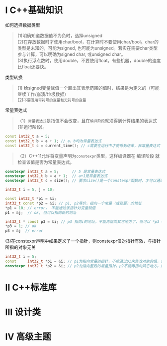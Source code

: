 I   C++基础知识
==================

如何选择数据类型
> (1)明确知道数据值不为负时，选择unsigned <br/>
> (2)在存放数据时才使用char/bool，在计算时不要使用char/bool。char的类型是未知的，可能为signed, 也可能为unsigned。若实在需要char类型参与计算，可以明确为signed char, 或unsigned char。<br/>
> (3)执行浮点数时，使用double，不要使用float。有些机器，double的速度比float还要快。<br/>

类型转换
> (1) 给signed变量赋值一个超出其表示范围的值时，结果是为定义的（可能继续工作/崩溃/垃圾数据）<br/>
> (2)`不要混用带符号的变量和无符号的变量`<br/>

常量表达式
>（1）`常量表达式`是指值不会改变，且在`编译阶段`就须得到计算结果的表达式(非运行阶段)。
```cpp
const int32_t a = 5;
const int32_t b = a + 1; // a，b均为常量表达式
const int32_t c = current_time(); // c需要在运行中才能得到结果，非常量表达式
```
>（2）C++11允许将变量声明为`constexpr`类型，这样编译器在 编译阶段 就检查该值是否为常量表达式。
```cpp
constexpr int32_t a = 5;      // 5 是常量表达式
constexpr int32_t b = a + 1;  // a+1是常量表达式
constexpr int32_t c = size(); // 要求size()是一个constexpr函数时，才可以通过编译
```
```cpp
int32_t i = 5, j = 10;

const int32_t *p1 = &i;
int32_t const *p2 = &i; // p1, p2等价，指向一个常量（或变量）的地址
*p1 = 10; // error， 不能通过该指针对变量赋值
p1 = &j;  // ok, 但可以指向新的地址

int32_t * const p3 = &i; // p3 指向i的地址，不能再指向其它地方了，但可以 *p3 = 1 来修改值
*p3 = 1; // ok
p3 = &j  // error
```
(3)在constexpr声明中如果定义了一个指针，则constexpr仅对指针有效，与指针所指的对象无关
```cpp
int32_t i = 5;
const     int32_t *p1 = &i; // p1为指向常量的指针，不能通过p1来修改对象的值，但p1可以再指向其它地址
constexpr int32_t *p2 = &i; // p2为指向整数的常量指针，p2不能再指向其它地方。同时，要求i的地址在编译阶段就要确定，即i是一个全局变量，或者静态局部变量
```


II  C++标准库
==================


III 设计类
==================



IV  高级主题
==================

